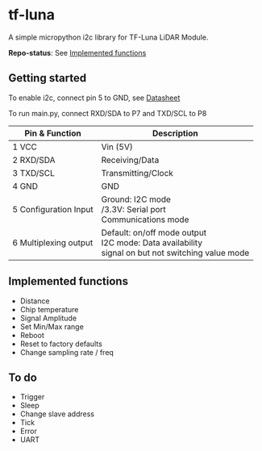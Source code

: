 # tf-luna
A simple micropython i2c library for TF-Luna LiDAR Module.

**Repo-status**: See [Implemented functions](#implemented-functions)

## Getting started

To enable i2c, connect pin 5 to GND, see [Datasheet](https://www.robotshop.com/media/files/content/b/ben/pdf/tf-luna-8m-lidar-distance-sensor-instructions-manual.pdf)

To run main.py, connect RXD/SDA to P7 and TXD/SCL to P8


| Pin & Function        | Description        |
| --------------------- | ------------------ |
| 1 VCC                 | Vin (5V)           |     
| 2 RXD/SDA             | Receiving/Data     |
| 3 TXD/SCL             | Transmitting/Clock |     
| 4 GND                 | GND                |     
| 5 Configuration Input | Ground: I2C mode <br />/3.3V: Serial port <br />Communications mode |     
| 6 Multiplexing output | Default: on/off mode output<br />I2C mode: Data availability<br />signal on but not switching value mode     |     


## Implemented functions
* Distance
* Chip temperature
* Signal Amplitude
* Set Min/Max range
* Reboot
* Reset to factory defaults
* Change sampling rate / freq

## To do
* Trigger
* Sleep
* Change slave address
* Tick
* Error
* UART

